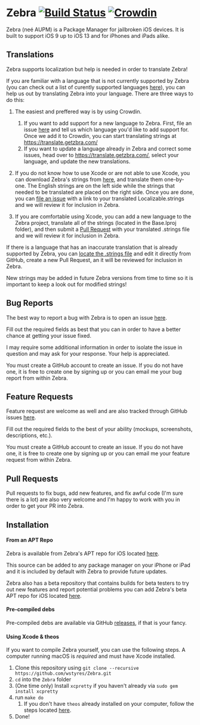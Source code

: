 # Zebra [![Build Status](https://travis-ci.org/wstyres/Zebra.svg?branch=master)](https://travis-ci.org/wstyres/Zebra) [![Crowdin](https://badges.crowdin.net/zebra/localized.svg)](https://translate.getzbra.com/project/zebra)
Zebra (neé AUPM) is a Package Manager for jailbroken iOS devices. It is built to support iOS 9 up to iOS 13 and for iPhones and iPads alike.

## Translations

Zebra supports localization but help is needed in order to translate Zebra!

If you are familiar with a language that is not currently supported by Zebra (you can check out a list of curently supported languages [here](https://github.com/wstyres/Zebra/blob/master/translations.md)), you can help us out by translating Zebra into your language. There are three ways to do this:

1. The easiest and preffered way is by using Crowdin.
   1. If you want to add support for a new language to Zebra. First, file an issue [here](https://github.com/wstyres/Zebra/issues/new?assignees=&labels=localization&template=localization-support.md&title=%5BLocalize%5D) and tell us which language you'd like to add support for. Once we add it to Crowdin, you can start translating strings at https://translate.getzbra.com/
   2. If you want to update a language already in Zebra and correct some issues, head over to https://translate.getzbra.com/, select your language, and update the new translations.

2. If you do not know how to use Xcode or are not able to use Xcode, you can download Zebra's strings from [here](https://getzbra.com/localization/Localizable.strings), and translate them one-by-one. The English strings are on the left side while the strings that needed to be translated are placed on the right side. Once you are done, you can [file an issue](https://github.com/wstyres/Zebra/issues/new?assignees=&labels=localization&template=localization-support.md&title=%5BLocalize%5D) with a link to your translated Localizable.strings and we will review it for inclusion in Zebra.

3. If you are comfortable using Xcode, you can add a new language to the Zebra project, translate all of the strings (located in the Base.lproj folder), and then submit a [Pull Request](https://github.com/wstyres/Zebra/compare) with your translated .strings file and we will review it for inclusion in Zebra.

If there is a language that has an inaccurate translation that is already supported by Zebra, you can [locate the .strings file](https://github.com/wstyres/Zebra/tree/master/Zebra/Base.lproj) and edit it directly from GitHub, create a new Pull Request, an it will be reviewed for inclusion in Zebra.

New strings may be added in future Zebra versions from time to time so it is important to keep a look out for modified strings!

## Bug Reports
The best way to report a bug with Zebra is to open an issue [here](https://github.com/wstyres/Zebra/issues/new?assignees=wstyres&labels=bug&template=bug_report.md&title=).

Fill out the required fields as best that you can in order to have a better chance at getting your issue fixed.

I may require some additional information in order to isolate the issue in question and may ask for your response. Your help is appreciated.

You must create a GitHub account to create an issue. If you do not have one, it is free to create one by signing up or you can email me your bug report from within Zebra.

## Feature Requests
Feature request are welcome as well and are also tracked through GitHub issues [here](https://github.com/wstyres/Zebra/issues/new?assignees=&labels=enhancement&template=feature_request.md&title=).

Fill out the required fields to the best of your ability (mockups, screenshots, descriptions, etc.).

You must create a GitHub account to create an issue. If you do not have one, it is free to create one by signing up or you can email me your feature request from within Zebra.

## Pull Requests
Pull requests to fix bugs, add new features, and fix awful code (I'm sure there is a lot) are also very welcome and I'm happy to work with you in order to get your PR into Zebra.

## Installation
#### From an APT Repo
Zebra is available from Zebra's APT repo for iOS located [here](https://getzbra.com/repo).

This source can be added to any package manager on your iPhone or iPad and it is included by default with Zebra to provide future updates.

Zebra also has a beta repository that contains builds for beta testers to try out new features and report potential problems you can add Zebra's beta APT repo for iOS located [here](https://getzbra.com/beta).

#### Pre-compiled debs
Pre-compiled debs are available via GitHub [releases](https://github.com/wstyres/Zebra/releases), if that is your fancy.

#### Using Xcode & theos
If you want to compile Zebra yourself, you can use the following steps. A computer running macOS is _required_ and must have Xcode installed.

1. Clone this repository using `git clone --recursive https://github.com/wstyres/Zebra.git`
2. `cd` into the `Zebra` folder
3. (One time only) Install `xcpretty` if you haven't already via `sudo gem install xcpretty`
4. run `make do`
   1. If you don't have `theos` already installed on your computer, follow the steps located [here](https://github.com/theos/theos/wiki/Installation).
5. Done!
